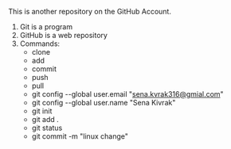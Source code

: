 This is another repository on the GitHub Account.

1. Git is a program
2. GitHub is a web repository
3. Commands:
   - clone
   - add
   - commit
   - push
   - pull
   - git config --global user.email "sena.kvrak316@gmial.com"
   - git config --global user.name "Sena Kivrak"
   - git init
   - git add .
   - git status
   - git commit -m "linux change"

